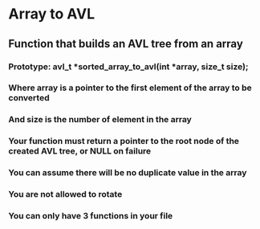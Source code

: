 # Array to AVL
## Function that builds an AVL tree from an array
### Prototype: avl_t *sorted_array_to_avl(int *array, size_t size);
### Where array is a pointer to the first element of the array to be converted
### And size is the number of element in the array
### Your function must return a pointer to the root node of the created AVL tree, or NULL on failure
### You can assume there will be no duplicate value in the array
### You are not allowed to rotate
### You can only have 3 functions in your file